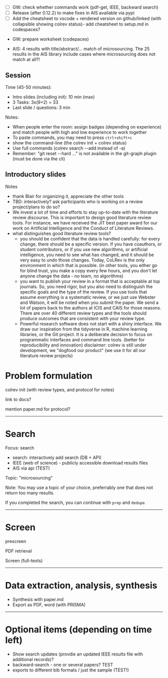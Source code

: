 - [ ] GW: check whether commands work (pdf-get, IEEE, backward search)
- [ ] Release (after 0.12.2) to make fixes in AIS available via pypi
- [ ] Add the cheatsheet to vscode + rendered version on github/linked (with collapsible showing colrev status)- add cheatsheet to setup.md in codespaces?
- GW: prepare worksheet (codepaces)

- AIS: 4 results with title/abstract/... match of microsourcing. The 25 results in the AIS library include cases where microsourcing does not match at all?!

## Session

Time (45-50 minutes):

- Intro slides (including init): 10 min (max)
- 3 Tasks: 3x(9+2) = 33
- Last slide / questions: 3 min

Notes:

- When people enter the room: assign badges (depending on experience) and match people with high and low experience to work together
- To paste commands, you may need to press `ctrl+shift+c`
- show the command-line (the colrev init + colrev status)
- Use full commands (colrev search --add instead of -a)
- Remember: "git reset --hard ..." is not available in the git-graph plugin (must be done via the cli)


## Introductory slides

Notes
- thank Blair for organizing it, appreciate the other tools
- TBD: interactively? ask participants who is working on a review project/plans to do so?
- We invest a lot of time and efforts to stay up-to-date with the literature review discourse. This is important to design good literature review tools. For instance, we have received the JIT best paper award for our work on Artificial Intelligence and the Conduct of Literature Reviews.
- what distinguishes good literature review tools?
    - you should be confident that the data is handled carefully: for every change, there should be a specific version. If you have coauthors, or student contributors, or if you use new algorithms, or artificial intelligence, you need to see what has changed, and it should be very easy to undo those changes. Today, CoLRev is the only environment in which that is possible. (in other tools, you either go for blind trust, you make a copy every few hours, and you don't let anyone change the data - no team, no algorithms)
    - you want to publish your review in a format that is acceptable at top journals. So, you need rigor, but you also need to distinguish the specific goals and the type of the review. If you use tools that assume everything is a systematic review, or we just use Webster and Watson, it will be noted when you submit the paper. We send a lot of papers back to the authors at ICIS and CAIS for those reasons. There are over 40 different review types and the tools should produce outcomes that are consistent with your review type.
    - Powerful research software does not start with a shiny interface. We draw our inspiration from the tidyverse in R, machine learning libraries, or the Git project. It is a deliberate decision to focus on programmatic interfaces and command line tools. (better for reproducibility and innovation) 
disclaimer: colrev is still under development, we "dogfood our product" (we use it for all our literature review projects)



# Problem formulation

colrev init (with review types, and protocol for notes)

link to docs?

mention paper.md for protocol?

<!-- Note: do not show "a solution" for this part -->

---

# Search

Focus: search

- search: interactively add search (DB + API)
- IEEE (web of science) - publicly accessible download results files
- AIS via api (TEST)

Topic: "microsourcing" 

Note: You may use a topic of your choice, preferrably one that does not return too many results.

If you completed the search, you can continue with `prep` and `dedupe`

<!-- Includes prep and dedupe

dedupe: highlight: single open-source (code  peer reviewed) tool -->

---

# Screen

prescreen

PDF retrieval

Screen (full-texts)

<!-- mention PDF retrieval locally/based on index - 80% -->

---

# Data extraction, analysis, synthesis

- Synthesis with paper.md
- Export as PDF, word (with PRISMA)

---

# Optional items (depending on time left)

- Show search updates (provdie an updated IEEE results file with additional records)?
- backward-search - one or several papers? TEST
- exports to different bib formats / just the sample (TEST!)

<!-- generate profiles?! / structured data -->

